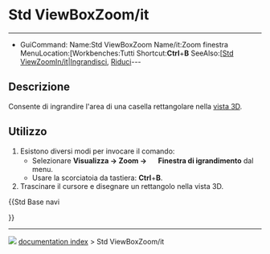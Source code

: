# Std ViewBoxZoom/it
---
- GuiCommand:   Name:Std ViewBoxZoom   Name/it:Zoom finestra   MenuLocation:[Workbenches:Tutti   Shortcut:**Ctrl**+**B**   SeeAlso:[[Std ViewZoomIn/it|Ingrandisci](Std_View_Menu/it___Visualizza]]_→_Zoom_→_Finestra_di_ingrandimento_.md), [Riduci](Std_ViewZoomOut/it.md)---

## Descrizione

Consente di ingrandire l\'area di una casella rettangolare nella [vista 3D](3D_view/it.md).

## Utilizzo

1.  Esistono diversi modi per invocare il comando:
    -   Selezionare **Visualizza → Zoom → <img src="images/Std_ViewBoxZoom.svg" width=16px> Finestra di igrandimento** dal menu.
    -   Usare la scorciatoia da tastiera: **Ctrl**+**B**.
2.  Trascinare il cursore e disegnare un rettangolo nella vista 3D.





{{Std Base navi

}}



---
![](images/Button_right.svg) [documentation index](../README.md) > Std ViewBoxZoom/it
